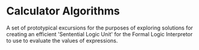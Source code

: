 # Calculator Algorithms
A set of prototypical excursions for the purposes of exploring solutions for creating an efficient 'Sentential Logic Unit'
for the Formal Logic Interpretor to use to evaluate the values of expressions. 
